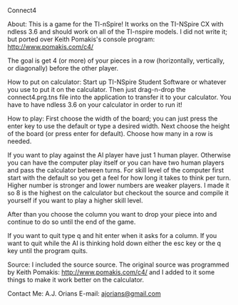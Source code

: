 Connect4

About: This is a game for the TI-nSpire! It works on the TI-NSpire CX with ndless 3.6 and should work on all of the TI-nspire models.  I did not write it; but ported over Keith Pomakis's console program: http://www.pomakis.com/c4/

The goal is get 4 (or more) of your pieces in a row (horizontally, vertically, or diagonally) before the other player.

How to put on calculator: Start up TI-NSpire Student Software or whatever you use to put it on the calculator. Then just drag-n-drop the connect4.prg.tns file into the application to transfer it to your calculator. You have to have ndless 3.6 on your calculator in order to run it!

How to play: First choose the width of the board; you can just press the enter key to use the default or type a desired width.  Next choose the height of the board (or press enter for default).  Choose how many in a row is needed.

If you want to play against the AI player have just 1 human player.  Otherwise you can have the computer play itself or you can have two human players and pass the calculator between turns.  For skill level of the computer first start with the default so you get a feel for how long it takes to think per turn.  Higher number is stronger and lower numbers are weaker players.  I made it so 8 is the highest on the calculator but checkout the source and compile it yourself if you want to play a higher skill level.

After than you choose the column you want to drop your piece into and continue to do so until the end of the game.

If you want to quit type q and hit enter when it asks for a column.  If you want to quit while the AI is thinking hold down either the esc key or the q key until the program quits.

Source: I included the source source.  The original source was programmed by Keith Pomakis: http://www.pomakis.com/c4/ and I added to it some things to make it work better on the calculator.

Contact Me: A.J. Orians E-mail: ajorians@gmail.com

